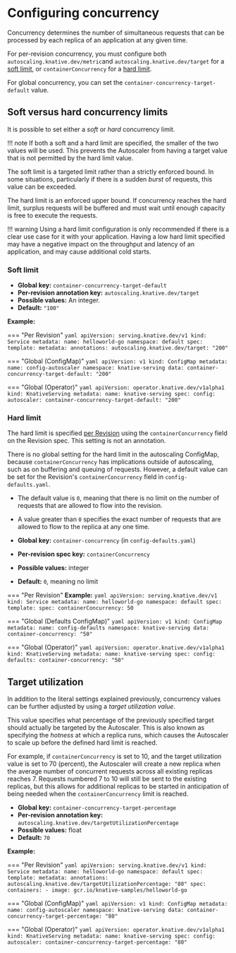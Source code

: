 # Configuring concurrency

Concurrency determines the number of simultaneous requests that can be processed by each replica of an application at any given time.
<!-- this is where including files would be useful. We could create a concurrency global config module and insert it here, in the docs for metrics, and in the docs for targets. Showing the correct information each time instead of having it in one place with the per revision config jumbled in with it makes it easier to understand IMHO, and would mean users don't need to visit different pages or hunt for the same information for similar user stories @abrennan89.-->
For per-revision concurrency, you must configure both `autoscaling.knative.dev/metric`and `autoscaling.knative.dev/target` for a [soft limit](#soft-limit), or `containerConcurrency` for a [hard limit](#hard-limit).

For global concurrency, you can set the `container-concurrency-target-default` value.

## Soft versus hard concurrency limits

It is possible to set either a _soft_ or _hard_ concurrency limit.

!!! note
    If both a soft and a hard limit are specified, the smaller of the two values will be used. This prevents the Autoscaler from having a target value that is not permitted by the hard limit value.

The soft limit is a targeted limit rather than a strictly enforced bound. In some situations, particularly if there is a sudden _burst_ of requests, this value can be exceeded.

The hard limit is an enforced upper bound.
If concurrency reaches the hard limit, surplus requests will be buffered and must wait until enough capacity is free to execute the requests.

!!! warning
    Using a hard limit configuration is only recommended if there is a clear use case for it with your application. Having a low hard limit specified may have a negative impact on the throughput and latency of an application, and may cause additional cold starts.

### Soft limit

* **Global key:** `container-concurrency-target-default`
* **Per-revision annotation key:** `autoscaling.knative.dev/target`
* **Possible values:** An integer.
* **Default:** `"100"`

**Example:**

=== "Per Revision"
    ```yaml
    apiVersion: serving.knative.dev/v1
    kind: Service
    metadata:
      name: helloworld-go
      namespace: default
    spec:
      template:
        metadata:
          annotations:
            autoscaling.knative.dev/target: "200"
    ```

=== "Global (ConfigMap)"
    ```yaml
    apiVersion: v1
    kind: ConfigMap
    metadata:
     name: config-autoscaler
     namespace: knative-serving
    data:
     container-concurrency-target-default: "200"
    ```

=== "Global (Operator)"
    ```yaml
    apiVersion: operator.knative.dev/v1alpha1
    kind: KnativeServing
    metadata:
      name: knative-serving
    spec:
      config:
        autoscaler:
          container-concurrency-target-default: "200"
    ```




### Hard limit

The hard limit is specified [per Revision](./autoscaling-concepts.md) using the `containerConcurrency` field on the Revision spec. This setting is not an annotation.

There is no global setting for the hard limit in the autoscaling ConfigMap, because `containerConcurrency` has implications outside of autoscaling, such as on buffering and queuing of requests. However, a default value can be set for the Revision's `containerConcurrency` field in `config-defaults.yaml`.

* The default value is `0`, meaning that there is no limit on the number of requests that are allowed to flow into the revision.
* A value greater than `0` specifies the exact number of requests that are allowed to flow to the replica at any one time.

* **Global key:** `container-concurrency` (in `config-defaults.yaml`)
* **Per-revision spec key:** `containerConcurrency`
* **Possible values:** integer
* **Default:** `0`, meaning no limit


=== "Per Revision"
    **Example:**
    ```yaml
    apiVersion: serving.knative.dev/v1
    kind: Service
    metadata:
      name: helloworld-go
      namespace: default
    spec:
      template:
        spec:
          containerConcurrency: 50
    ```

=== "Global (Defaults ConfigMap)"
    ```yaml
    apiVersion: v1
    kind: ConfigMap
    metadata:
     name: config-defaults
     namespace: knative-serving
    data:
     container-concurrency: "50"
    ```

=== "Global (Operator)"
    ```yaml
    apiVersion: operator.knative.dev/v1alpha1
    kind: KnativeServing
    metadata:
      name: knative-serving
    spec:
      config:
        defaults:
          container-concurrency: "50"
    ```




## Target utilization

In addition to the literal settings explained previously, concurrency values can be further adjusted by using a _target utilization value_.

This value specifies what percentage of the previously specified target should actually be targeted by the Autoscaler.
This is also known as specifying the _hotness_ at which a replica runs, which causes the Autoscaler to scale up before the defined hard limit is reached.

For example, if `containerConcurrency` is set to 10, and the target utilization value is set to 70 (percent), the Autoscaler will create a new replica when the average number of concurrent requests across all existing replicas reaches 7.
Requests numbered 7 to 10 will still be sent to the existing replicas, but this allows for additional replicas to be started in anticipation of being needed when the `containerConcurrency` limit is reached.

* **Global key:** `container-concurrency-target-percentage`
* **Per-revision annotation key:** `autoscaling.knative.dev/targetUtilizationPercentage`
* **Possible values:** float
* **Default:** `70`

**Example:**

=== "Per Revision"
    ```yaml
    apiVersion: serving.knative.dev/v1
    kind: Service
    metadata:
      name: helloworld-go
      namespace: default
    spec:
      template:
        metadata:
          annotations:
            autoscaling.knative.dev/targetUtilizationPercentage: "80"
        spec:
          containers:
            - image: gcr.io/knative-samples/helloworld-go
    ```

=== "Global (ConfigMap)"
    ```yaml
    apiVersion: v1
    kind: ConfigMap
    metadata:
     name: config-autoscaler
     namespace: knative-serving
    data:
     container-concurrency-target-percentage: "80"
    ```

=== "Global (Operator)"
    ```yaml
    apiVersion: operator.knative.dev/v1alpha1
    kind: KnativeServing
    metadata:
      name: knative-serving
    spec:
      config:
        autoscaler:
          container-concurrency-target-percentage: "80"
    ```
